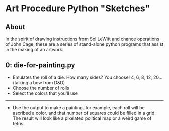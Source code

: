 # Art Procedure Python "Sketches"

## About

In the spirit of drawing instructions from Sol LeWitt and chance operations of John Cage,
these are a series of stand-alone python programs that assist in the making of an artwork. 

## 0: die-for-painting.py

- Emulates the roll of a die. How many sides? You choose! 4, 6, 8, 12, 20...(talking a bow from D&D)
- Choose the number of rolls
- Select the colors that you'll use
---
- Use the output to make a painting, for example, each roll will be ascribed a color. and 
that number of squares could be filled in a grid. The result will look like a pixelated political map 
or a weird game of tetris.
